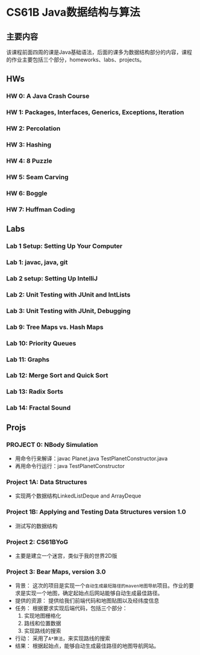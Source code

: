 # CS61B Java数据结构与算法
## 主要内容
该课程前面四周的课是Java基础语法，后面的课多为数据结构部分的内容，课程的作业主要包括三个部分，homeworks、labs、projects。

## HWs
### HW 0: A Java Crash Course
### HW 1: Packages, Interfaces, Generics, Exceptions, Iteration
### HW 2: Percolation
### HW 3: Hashing
### HW 4: 8 Puzzle
### HW 5: Seam Carving
### HW 6: Boggle
### HW 7: Huffman Coding

## Labs
### Lab 1 Setup: Setting Up Your Computer
### Lab 1: javac, java, git
### Lab 2 setup: Setting Up IntelliJ
### Lab 2: Unit Testing with JUnit and IntLists
### Lab 3: Unit Testing with JUnit, Debugging
### Lab 9: Tree Maps vs. Hash Maps
### Lab 10: Priority Queues
### Lab 11: Graphs
### Lab 12: Merge Sort and Quick Sort
### Lab 13: Radix Sorts
### Lab 14: Fractal Sound

## Projs
### PROJECT 0: NBody Simulation
+ 用命令行来解译：javac Planet.java TestPlanetConstructor.java
+ 再用命令行运行：java TestPlanetConstructor
### Project 1A: Data Structures
+ 实现两个数据结构LinkedListDeque and ArrayDeque

### Project 1B: Applying and Testing Data Structures version 1.0
+ 测试写的数据结构

### Project 2: CS61BYoG
+ 主要是建立一个迷宫，类似于我的世界2D版

### Project 3: Bear Maps, version 3.0     
+ 背景：
    这次的项目是实现一个`自动生成最短路径的maven地图导航`项目。作业的要求是实现一个地图，确定起始点后网站能够自动生成最佳路径。
+ 提供的资源：
    提供给我们前端代码和地图贴图以及经纬度信息
+ 任务：
    根据要求实现后端代码，包括三个部分：
    1. 实现地图栅格化
    2. 路线和位置数据
    3. 实现路线的搜索
+ 行动：
    采用了`A*算法`，来实现路线的搜索
+ 结果：
    根据起始点，能够自动生成最佳路径的地图导航网站。
    


